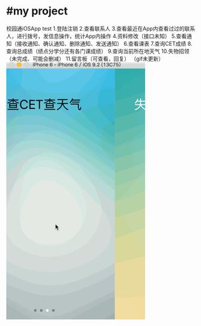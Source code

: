 #my project
=======
校园通iOSApp test
1.登陆注销
2.查看联系人
3.查看最近在App内查看过过的联系人，进行拨号，发信息操作，统计App内操作
4.资料修改（接口未知）
5.查看通知（接收通知、确认通知、删除通知、发送通知）
6.查看课表
7.查询CET成绩
8.查询总成绩（绩点分学分还有各门课成绩）
9.查询当前所在地天气
10.失物招领（未完成、可能会删减）
11.留言板（可查看，回复）
（gif未更新）
![](https://github.com/kptanjunhao/xyt/blob/master/xyt.gif)
